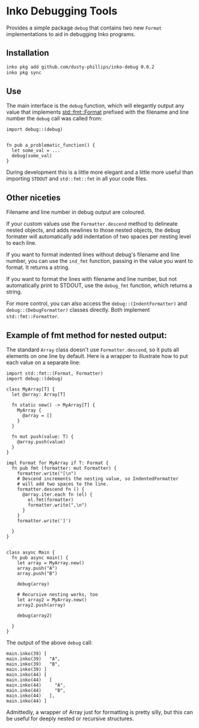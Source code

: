 # Inko Debugging Tools

Provides a simple package `debug` that contains two new `Format` implementations to aid
in debugging Inko programs.

## Installation

```sh
inko pkg add github.com/dusty-phillips/inko-debug 0.0.2
inko pkg sync
```

## Use

The main interface is the `debug` function, which will elegantly output any value that
implements [std::fmt::Format](https://github.com/inko-lang/inko/blob/main/std/src/std/fmt.inko#L83)
prefixed with the filename and line number the `debug` call was called from:

```
import debug::(debug)


fn pub a_problematic_function() {
  let some_val = ...
  debug(some_val)
}
```

During development this is a little more elegant and a little more useful than importing
`STDOUT` and `std::fmt::fmt` in all your code files.

## Other niceties

Filename and line number in debug output are coloured.

If your custom values use the `Formatter.descend` method to delineate nested objects,
and adds newlines to those nested objects, the debug formater will automatically add
indentation of two spaces per nesting level to each line.

If you want to format indented lines without debug's filename and line number, you can use
the `ind_fmt` function, passing in the value you want to format. It returns a string.

If you want to format the lines with filename and line number, but not automatically print
to STDOUT, use the `debug_fmt` function, which returns a string.

For more control, you can also access the `debug::(IndentFormatter)` and `debug::(DebugFormatter)`
classes directly. Both implement `std::fmt::Formatter`.

## Example of fmt method for nested output:

The standard `Array` class doesn't use `Formatter.descend`, so it puts all elements on one line by default.
Here is a wrapper to illustrate how to put each value on a separate line:

```
import std::fmt::(Format, Formatter)
import debug::(debug)

class MyArray[T] {
  let @array: Array[T]

  fn static new() -> MyArray[T] {
    MyArray {
      @array = []
    }
  }

  fn mut push(value: T) {
    @array.push(value)
  }
}

impl Format for MyArray if T: Format {
  fn pub fmt (formatter: mut Formatter) {
    formatter.write("[\n")
    # Descend increments the nesting value, so IndentedFormatter
    # will add two spaces to the line.
    formatter.descend fn () {
      @array.iter.each fn (el) {
        el.fmt(formatter)
        formatter.write(",\n")
      }
    }
    formatter.write(']')

  }
}


class async Main {
  fn pub async main() {
    let array = MyArray.new()
    array.push("A")
    array.push("B")

    debug(array)

    # Recursive nesting works, too
    let array2 = MyArray.new()
    array2.push(array)

    debug(array2)

  }
}
```

The output of the above `debug` call:

```
main.inko(39) [
main.inko(39)   "A",
main.inko(39)   "B",
main.inko(39) ]
main.inko(44) [
main.inko(44)   [
main.inko(44)     "A",
main.inko(44)     "B",
main.inko(44)   ],
main.inko(44) ]
```

Admittedly, a wrapper of Array just for formatting is pretty silly, but this can
be useful for deeply nested or recursive structures.
